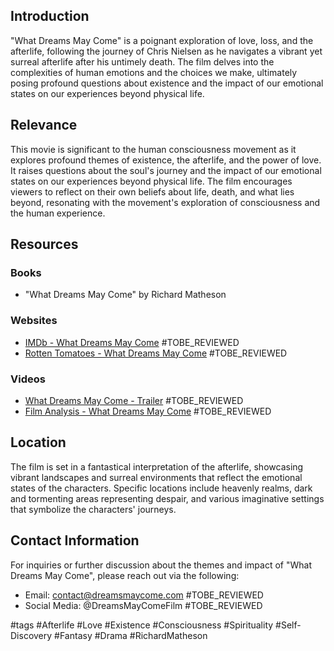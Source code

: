 ## Introduction

"What Dreams May Come" is a poignant exploration of love, loss, and the afterlife, following the journey of Chris Nielsen as he navigates a vibrant yet surreal afterlife after his untimely death. The film delves into the complexities of human emotions and the choices we make, ultimately posing profound questions about existence and the impact of our emotional states on our experiences beyond physical life.

## Relevance

This movie is significant to the human consciousness movement as it explores profound themes of existence, the afterlife, and the power of love. It raises questions about the soul's journey and the impact of our emotional states on our experiences beyond physical life. The film encourages viewers to reflect on their own beliefs about life, death, and what lies beyond, resonating with the movement's exploration of consciousness and the human experience.

## Resources

### Books
- "What Dreams May Come" by Richard Matheson

### Websites
- [IMDb - What Dreams May Come](https://www.imdb.com/title/tt0120889/) #TOBE_REVIEWED
- [Rotten Tomatoes - What Dreams May Come](https://www.rottentomatoes.com/m/what_dreams_may_come) #TOBE_REVIEWED

### Videos
- [What Dreams May Come - Trailer](https://www.youtube.com/watch?v=Qh5u4hK6j1A) #TOBE_REVIEWED
- [Film Analysis - What Dreams May Come](https://www.youtube.com/watch?v=Y8k4O3z4x0g) #TOBE_REVIEWED

## Location
The film is set in a fantastical interpretation of the afterlife, showcasing vibrant landscapes and surreal environments that reflect the emotional states of the characters. Specific locations include heavenly realms, dark and tormenting areas representing despair, and various imaginative settings that symbolize the characters' journeys.

## Contact Information
For inquiries or further discussion about the themes and impact of "What Dreams May Come", please reach out via the following:

- Email: contact@dreamsmaycome.com #TOBE_REVIEWED
- Social Media: @DreamsMayComeFilm #TOBE_REVIEWED

#tags 
#Afterlife #Love #Existence #Consciousness #Spirituality #Self-Discovery #Fantasy #Drama #RichardMatheson
